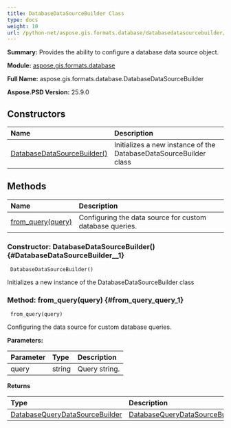 ```yaml
---
title: DatabaseDataSourceBuilder Class
type: docs
weight: 10
url: /python-net/aspose.gis.formats.database/databasedatasourcebuilder/
---
```


**Summary:** Provides the ability to configure a database data source object.

**Module:** [aspose.gis.formats.database](/psd/python-net/aspose.gis.formats.database/)

**Full Name:** aspose.gis.formats.database.DatabaseDataSourceBuilder

**Aspose.PSD Version:** 25.9.0

## **Constructors**
| **Name** | **Description** |
| :- | :- |
| [DatabaseDataSourceBuilder()](#DatabaseDataSourceBuilder__1) | Initializes a new instance of the DatabaseDataSourceBuilder class |
## **Methods**
| **Name** | **Description** |
| :- | :- |
| [from_query(query)](#from_query_query_1) | Configuring the data source for custom database queries. |


### Constructor: DatabaseDataSourceBuilder() {#DatabaseDataSourceBuilder__1}


```
 DatabaseDataSourceBuilder() 
```

Initializes a new instance of the DatabaseDataSourceBuilder class

### Method: from_query(query) {#from_query_query_1}


```
 from_query(query) 
```

Configuring the data source for custom database queries.

**Parameters:**

| Parameter | Type | Description |
| :- | :- | :- |
| query | string | Query string. |

**Returns**

| Type | Description |
| :- | :- |
| [DatabaseQueryDataSourceBuilder](/psd/python-net/aspose.gis.formats.database/databasequerydatasourcebuilder) | [DatabaseQueryDataSourceBuilder](/psd/python-net/aspose.gis.formats.database/databasequerydatasourcebuilder/) |


